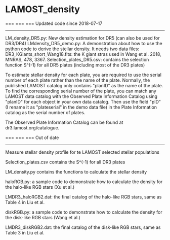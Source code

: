 # LAMOST_density
=== === ===
Updated code since 2018-07-17
--- --- ---
LM_density_DR5.py: New density estimation for DR5 (can also be used for DR3/DR4)
LMdensity_DR5_demo.py: A demonstration about how to use the python code to derive the stellar density. It needs two data files: 
    DR3_KGiants_short_Wang18.fits: the K giant stras used in Wang et al. 2018, MNRAS, 478, 3367.
    Selection_plates_DR5.csv: contains the selection function S^(-1) for all DR5 plates (including most of the DR3 plates)

To estimate stellar density for each plate, you are required to use the serial number of each plate rather than the name of the plate. Normally, the published LAMOST catalog only contains "planID" as the name of the plate. To find the corresponding serial number of the plate, you can match any LAMOST data catalog with the Observed Plate Information Catalog using "planID" for each object in your own data catalog. Then use the field "pID" (I rename it as "plateserial" in the demo data file) in the Plate Information catalog as the serial number of plates. 

The Observed Plate Information Catalog can be found at dr3.lamost.org/catalogue.

=== === ===
Out of date
--- --- ---
Measure stellar density profile for te LAMOST selected stellar populations

Selection_plates.csv contains the S^(-1) for all DR3 plates

LM_density.py contains the functions to calculate the stellar density

haloRGB.py: a sample code to demonstrate how to calculate the density for the halo-like RGB stars (Xu et al.)

LMDR3_haloRGB2.dat: the final catalog of the halo-like RGB stars, same as Table 4 in Liu et al.

diskRGB.py: a sample code to demonstrate how to calculate the density for the disk-like RGB stars (Wang et al.)

LMDR3_diskRGB2.dat: the final catalog of the disk-like RGB stars, same as Table 3 in Liu et al.

